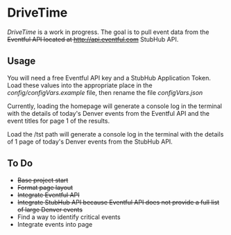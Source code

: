 # DriveTime

*DriveTime* is a work in progress. The goal is to pull event data from the ~~Eventful API located at http://api.eventful.com~~ StubHub API.

## Usage

You will need a free Eventful API key and a StubHub Application Token. Load these values into the appropriate place in the *config/configVars.example* file, then rename the file *configVars.json*

Currently, loading the homepage will generate a console log in the terminal with the details of today's Denver events from the Eventful API and the event titles for page 1 of the results.

Load the /tst path will generate a console log in the terminal with the details of 1 page of today's Denver events from the StubHub API.

## To Do

+ ~~Base project start~~
+ ~~Format page layout~~
+ ~~Integrate Eventful API~~
+ ~~Integrate StubHub API because Eventful API does not provide a full list of large Denver events~~
+ Find a way to identify critical events
+ Integrate events into page